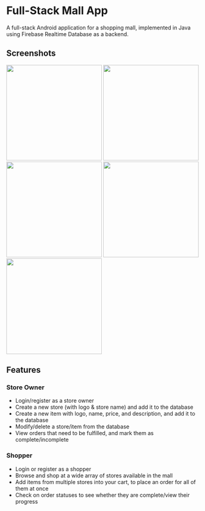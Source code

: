 # Full-Stack Mall App
A full-stack Android application for a shopping mall, implemented in Java using Firebase Realtime Database as a backend.

## Screenshots

<img src="https://github.com/sm0ca/full-stack-mall-app/assets/34463529/161b635c-a05d-4e09-98f9-626b79ade0da" width="250">
<img src="https://github.com/sm0ca/full-stack-mall-app/assets/34463529/3f79929c-34d5-405a-9fa9-e27ee546b1a8" width="250">
<img src="https://github.com/sm0ca/full-stack-mall-app/assets/34463529/733e0a80-2c52-45a2-8e8a-c2d70dbfd72b" width="250">
<img src="https://github.com/sm0ca/full-stack-mall-app/assets/34463529/2a93d2a1-d28a-409f-9727-0be9a9d6faa3" width="250">
<img src="https://github.com/sm0ca/full-stack-mall-app/assets/34463529/06ca9d80-40e6-42d1-b1be-aed7ad2738aa" width="250">

## Features
### Store Owner
- Login/register as a store owner
- Create a new store (with logo & store name) and add it to the database
- Create a new item with logo, name, price, and description, and add it to the database
- Modify/delete a store/item from the database
- View orders that need to be fulfilled, and mark them as complete/incomplete

### Shopper
- Login or register as a shopper
- Browse and shop at a wide array of stores available in the mall
- Add items from multiple stores into your cart, to place an order for all of them at once
- Check on order statuses to see whether they are complete/view their progress
